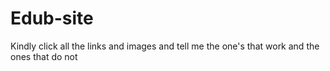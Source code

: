 # Edub-site
Kindly click all the links and images and tell me the one's that work and the ones that do not
